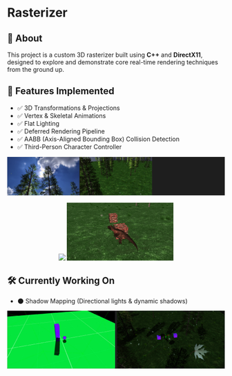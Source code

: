 # Rasterizer

## 📌 About

This project is a custom 3D rasterizer built using **C++** and **DirectX11**, designed to explore and demonstrate core real-time rendering techniques from the ground up.

## 🚀 Features Implemented
- ✅ 3D Transformations & Projections  
- ✅ Vertex & Skeletal Animations  
- ✅ Flat Lighting  
- ✅ Deferred Rendering Pipeline  
- ✅ AABB (Axis-Aligned Bounding Box) Collision Detection  
- ✅ Third-Person Character Controller  

![features](Readme/Image1.png)
<p align="center">
  <img src="Readme/GIF2.gif" width="49%" />
  <img src="Readme/GIF1.gif" width="49%" />
</p>

## 🛠️ Currently Working On
- 🌑 Shadow Mapping (Directional lights & dynamic shadows)

![Sadow](Readme/Image2.png)
